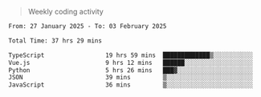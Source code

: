 > Weekly coding activity
<!--START_SECTION:waka-->

```txt
From: 27 January 2025 - To: 03 February 2025

Total Time: 37 hrs 29 mins

TypeScript                 19 hrs 59 mins  █████████████▒░░░░░░░░░░░   53.32 %
Vue.js                     9 hrs 12 mins   ██████░░░░░░░░░░░░░░░░░░░   24.57 %
Python                     5 hrs 26 mins   ███▓░░░░░░░░░░░░░░░░░░░░░   14.52 %
JSON                       39 mins         ▒░░░░░░░░░░░░░░░░░░░░░░░░   01.78 %
JavaScript                 36 mins         ▒░░░░░░░░░░░░░░░░░░░░░░░░   01.64 %
```

<!--END_SECTION:waka-->
